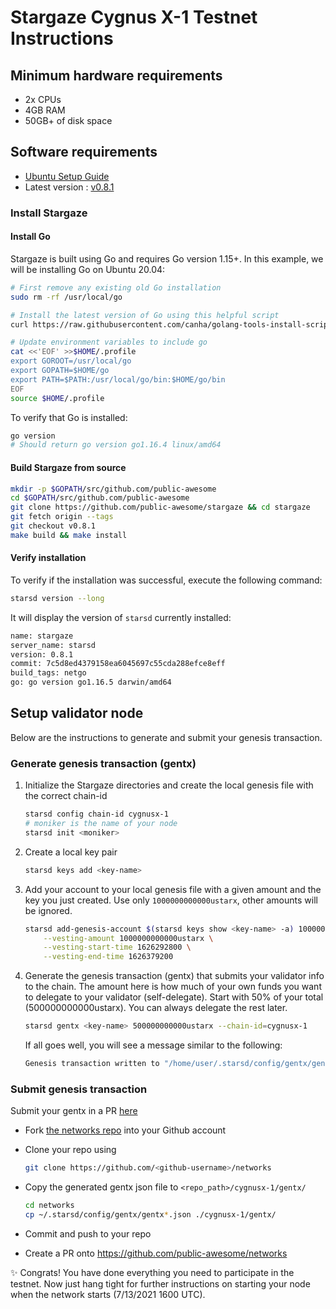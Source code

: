 # Stargaze Cygnus X-1 Testnet Instructions

## Minimum hardware requirements

- 2x CPUs
- 4GB RAM
- 50GB+ of disk space

## Software requirements

- [Ubuntu Setup Guide](./ubuntu.md)
- Latest version : [v0.8.1](https://github.com/public-awesome/stargaze/releases/tag/v0.8.1)

### Install Stargaze

#### Install Go

Stargaze is built using Go and requires Go version 1.15+. In this example, we will be installing Go on Ubuntu 20.04:

```sh
# First remove any existing old Go installation
sudo rm -rf /usr/local/go

# Install the latest version of Go using this helpful script 
curl https://raw.githubusercontent.com/canha/golang-tools-install-script/master/goinstall.sh | bash

# Update environment variables to include go
cat <<'EOF' >>$HOME/.profile
export GOROOT=/usr/local/go
export GOPATH=$HOME/go
export PATH=$PATH:/usr/local/go/bin:$HOME/go/bin
EOF
source $HOME/.profile
```

To verify that Go is installed:

```sh
go version
# Should return go version go1.16.4 linux/amd64
```

#### Build Stargaze from source

```sh
mkdir -p $GOPATH/src/github.com/public-awesome
cd $GOPATH/src/github.com/public-awesome
git clone https://github.com/public-awesome/stargaze && cd stargaze
git fetch origin --tags
git checkout v0.8.1
make build && make install
```

#### Verify installation

To verify if the installation was successful, execute the following command:

```sh
starsd version --long
```

It will display the version of `starsd` currently installed:

```sh
name: stargaze
server_name: starsd
version: 0.8.1
commit: 7c5d8ed4379158ea6045697c55cda288efce8eff
build_tags: netgo
go: go version go1.16.5 darwin/amd64
```

## Setup validator node

Below are the instructions to generate and submit your genesis transaction.

### Generate genesis transaction (gentx)

1. Initialize the Stargaze directories and create the local genesis file with the correct
   chain-id

   ```sh
   starsd config chain-id cygnusx-1
   # moniker is the name of your node
   starsd init <moniker>
   ```

2. Create a local key pair

   ```sh
   starsd keys add <key-name>
   ```

3. Add your account to your local genesis file with a given amount and the key you
   just created. Use only `1000000000000ustarx`, other amounts will be ignored.

    ```sh
    starsd add-genesis-account $(starsd keys show <key-name> -a) 1000000000000ustarx \
        --vesting-amount 1000000000000ustarx \
        --vesting-start-time 1626292800 \
        --vesting-end-time 1626379200
    ```

4. Generate the genesis transaction (gentx) that submits your validator info to the chain.
   The amount here is how much of your own funds you want to delegate to your validator (self-delegate).
   Start with 50% of your total (500000000000ustarx). You can always delegate the rest later.

   ```sh
   starsd gentx <key-name> 500000000000ustarx --chain-id=cygnusx-1
   ```

   If all goes well, you will see a message similar to the following:

   ```sh
   Genesis transaction written to "/home/user/.starsd/config/gentx/gentx-******.json"
   ```

### Submit genesis transaction

Submit your gentx in a PR [here](https://github.com/public-awesome/networks)

- Fork [the networks repo](https://github.com/public-awesome/networks) into your Github account

- Clone your repo using

  ```sh
  git clone https://github.com/<github-username>/networks
  ```

- Copy the generated gentx json file to `<repo_path>/cygnusx-1/gentx/`

  ```sh
  cd networks
  cp ~/.starsd/config/gentx/gentx*.json ./cygnusx-1/gentx/
  ```

- Commit and push to your repo
- Create a PR onto https://github.com/public-awesome/networks

✨ Congrats! You have done everything you need to participate in the testnet. Now just hang tight for further instructions on starting your node when the network starts (7/13/2021 1600 UTC).
